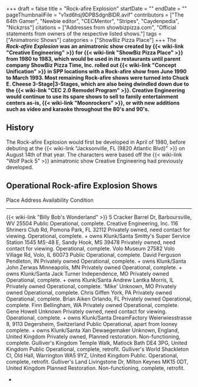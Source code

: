 +++
draft = false
title = "Rock-afire Explosion"
startDate = ""
endDate = ""
pageThumbnailFile = "v1xd6hsj9DPBSdgnBlDR.avif"
contributors = ["The 64th Gamer", "Newbie editor", "CECMentor", "Stripes", "Caydenpedia", "Nickzrss"]
citations = ["Addresses from showbizpizza.com", "Official statements from owners of the respective listed shows."]
tags = ["Animatronic Shows"]
categories = ["ShowBiz Pizza Place"]
+++
The ***Rock-afire Explosion* was an animatronic show created by {{< wiki-link "Creative Engineering" >}} for {{< wiki-link "ShowBiz Pizza Place" >}} from 1980 to 1983, which would be used in its restaurants until parent company ShowBiz Pizza Time, Inc. rolled out {{< wiki-link "Concept Unification" >}} in SPP locations with a Rock-afire show from June 1990 to March 1993.
Most remaining Rock-afire shows were turned into Chuck E. Cheese 3-Stage|3-Stages, which are also being dwindled down due to the {{< wiki-link "CEC 2.0 Remodel Program" >}}. Creative Engineering would continue to use its spare shows to sell to family entertainment centers as-is, {{< wiki-link "Moonrockers" >}}, or with new additions such as video and karaoke throughout the 80's and 90's.**

## History

The Rock-afire Explosion would first be developed in April of 1980, before debuting at the {{< wiki-link "Jacksonville, FL (9820 Atlantic Blvd)" >}} on August 14th of that year. The characters were based off the {{< wiki-link "Wolf Pack 5" >}} animatronic show Creative Engineering had previously developed.

## Operational Rock-afire Explosion Shows

  Place                                             Address                                                       Availability                                 Condition
  ------------------------------------------------- ------------------------------------------------------------- -------------------------------------------- -------------------------------------------------------------
  {{< wiki-link "Billy Bob's Wonderland" >}}   5 Cracker Barrel Dr, Barboursville, WV 25504                  Public                                       Operational, complete.
  Creative Engineering, Inc.                        116 Shriners Club Rd, Pomona Park, FL 32112                   Privately owned, need contact for viewing.   Operational, complete. + owns Klunk/Santa
  Smitty's Super Service Station                   1545 MS-48 E, Sandy Hook, MS 39478                            Privately owned, need contact for viewing.   Operational, complete.
  Volo Museum                                       27582 Volo Village Rd, Volo, IL 60073                         Public                                       Operational, complete.
  David Ferguson                                    Pendleton, IN                                                 Privately owned                              Operational, complete. + owns Klunk/Santa
  John Zerwas                                       Minneapolis, MN                                               Privately owned                              Operational, complete. + owns Klunk/Santa
  Jack Turner                                       Independence, MO                                              Privately owned                              Operational, complete. + owns Klunk/Santa
  Andrew Lantka                                     Morris, IL                                                    Privately owned                              Operational, complete.
  'Mike'                                          Unknown, MO                                                   Privately owned                              Operational, complete.
  Chris Giffen                                      York, PA                                                      Privately owned                              Operational, complete.
  Brian Aiken                                       Orlando, FL                                                   Privately owned                              Operational, complete.
  Finn                                              Bellingham, WA                                                Privately owned                              Operational, complete.
  Gene Howell                                       Unknown                                                       Privately owned, need contact for viewing.   Operational, complete. + owns Klunk/Santa
  DreamFactory                                      Weierwiesstrasse 8, 9113 Degersheim, Switzerland              Public                                       Operational, apart from looney complete. + owns Klunk/Santa
  Xan Dewaegemaker                                  Unknown, England, United Kingdom                              Privately owned, Planned restoration.        Non-functioning, complete.
  Gulliver's Kingdom                               Temple Walk, Matlock Bath DE4 3PG, United Kingdom             Public                                       Operational, complete, retrofit.
  Gulliver's World                                 Shackleton Cl, Old Hall, Warrington WA5 9YZ, United Kingdom   Public.                                      Operational, complete, retrofit.
  Gulliver's Land                                  Livingstone Dr, Milton Keynes MK15 0DT, United Kingdom        Planned Restoration.                         Non-functioning, complete, retrofit.

- 
